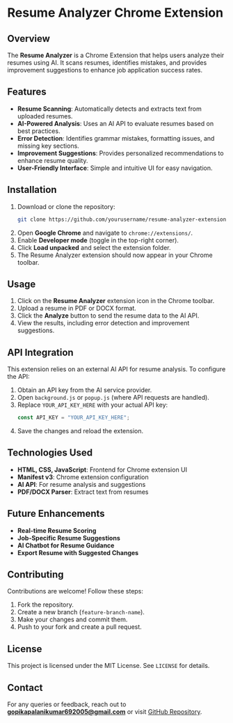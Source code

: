 # Resume Analyzer Chrome Extension

## Overview
The **Resume Analyzer** is a Chrome Extension that helps users analyze their resumes using AI. It scans resumes, identifies mistakes, and provides improvement suggestions to enhance job application success rates.

## Features
- **Resume Scanning**: Automatically detects and extracts text from uploaded resumes.
- **AI-Powered Analysis**: Uses an AI API to evaluate resumes based on best practices.
- **Error Detection**: Identifies grammar mistakes, formatting issues, and missing key sections.
- **Improvement Suggestions**: Provides personalized recommendations to enhance resume quality.
- **User-Friendly Interface**: Simple and intuitive UI for easy navigation.

## Installation
1. Download or clone the repository:
   ```sh
   git clone https://github.com/yourusername/resume-analyzer-extension.git
   ```
2. Open **Google Chrome** and navigate to `chrome://extensions/`.
3. Enable **Developer mode** (toggle in the top-right corner).
4. Click **Load unpacked** and select the extension folder.
5. The Resume Analyzer extension should now appear in your Chrome toolbar.

## Usage
1. Click on the **Resume Analyzer** extension icon in the Chrome toolbar.
2. Upload a resume in PDF or DOCX format.
3. Click the **Analyze** button to send the resume data to the AI API.
4. View the results, including error detection and improvement suggestions.

## API Integration
This extension relies on an external AI API for resume analysis. To configure the API:
1. Obtain an API key from the AI service provider.
2. Open `background.js` or `popup.js` (where API requests are handled).
3. Replace `YOUR_API_KEY_HERE` with your actual API key:
   ```javascript
   const API_KEY = "YOUR_API_KEY_HERE";
   ```
4. Save the changes and reload the extension.

## Technologies Used
- **HTML, CSS, JavaScript**: Frontend for Chrome extension UI
- **Manifest v3**: Chrome extension configuration
- **AI API**: For resume analysis and suggestions
- **PDF/DOCX Parser**: Extract text from resumes

## Future Enhancements
- **Real-time Resume Scoring**
- **Job-Specific Resume Suggestions**
- **AI Chatbot for Resume Guidance**
- **Export Resume with Suggested Changes**

## Contributing
Contributions are welcome! Follow these steps:
1. Fork the repository.
2. Create a new branch (`feature-branch-name`).
3. Make your changes and commit them.
4. Push to your fork and create a pull request.

## License
This project is licensed under the MIT License. See `LICENSE` for details.

## Contact
For any queries or feedback, reach out to **gopikapalanikumar692005@gmail.com** or visit [GitHub Repository](https://github.com/gopika-06/resume-analyzer-extension).

